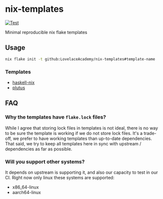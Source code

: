 # nix-templates

[![Test](https://github.com/LovelaceAcademy/nix-templates/actions/workflows/test.yml/badge.svg?branch=main)](https://github.com/LovelaceAcademy/nix-templates/actions/workflows/test.yml?query=branch%3Amain)

Minimal reproducible nix flake templates

## Usage

```bash
nix flake init -t github:LovelaceAcademy/nix-templates#template-name
```

### Templates

- [haskell-nix](./haskell-nix)
- [plutus](./plutus)

## FAQ

### Why the templates have `flake.lock` files?

While I agree that storing lock files in templates is not ideal, there is no way to be sure the template is working if we do not store lock files. It's a trade-off, we prefer to have working templates than up-to-date dependencies. That said, we try to keep all templates here in sync with upstream / dependencies as far as possible.

### Will you support other systems?

It depends on upstream is supporting it, and also our capacity to test in our CI. Right now only linux these systems are supported:

- x86_64-linux
- aarch64-linux
